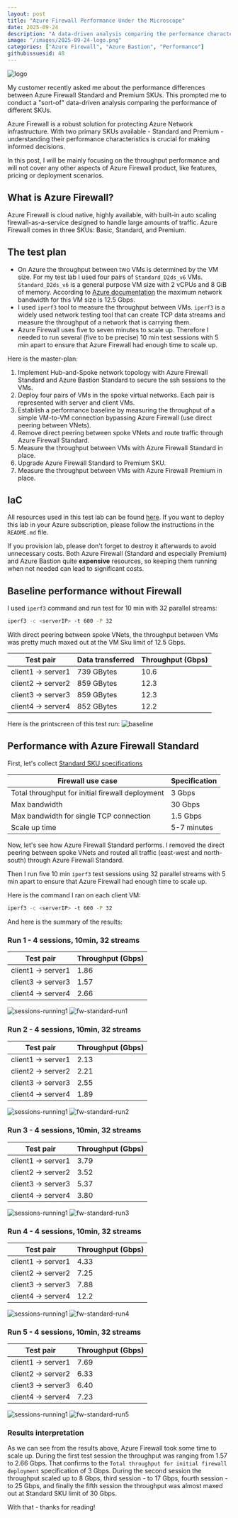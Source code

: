 ```yaml
---
layout: post
title: "Azure Firewall Performance Under the Microscope"
date: 2025-09-24
description: "A data-driven analysis comparing the performance characteristics of Azure Firewall Standard and Premium SKUs."
image: "/images/2025-09-24-logo.png"
categories: ["Azure Firewall", "Azure Bastion", "Performance"]
githubissuesid: 48
---
```


![logo](/images/2025-09-24-logo.png)

My customer recently asked me about the performance differences between Azure Firewall Standard and Premium SKUs. This prompted me to conduct a "sort-of" data-driven analysis comparing the performance of different SKUs.

Azure Firewall is a robust solution for protecting Azure Network infrastructure. With two primary SKUs available - Standard and Premium - understanding their performance characteristics is crucial for making informed decisions. 

In this post, I will be mainly focusing on the throughput performance and will not cover any other aspects of Azure Firewall product, like features, pricing or deployment scenarios.

## What is Azure Firewall?

Azure Firewall is cloud native, highly available, with built-in auto scaling firewall-as-a-service designed to handle large amounts of traffic. 
Azure Firewall comes in three SKUs: Basic, Standard, and Premium.

## The test plan

- On Azure the throughput between two VMs is determined by the VM size. For my test lab I used four pairs of `Standard_D2ds_v6` VMs. `Standard_D2ds_v6` is a general purpose VM size with 2 vCPUs and 8 GiB of memory. According to [Azure documentation](https://learn.microsoft.com/en-us/azure/virtual-machines/sizes/general-purpose/ddsv6-series?tabs=sizenetwork) the maximum network bandwidth for this VM size is 12.5 Gbps.
- I used `iperf3` tool to measure the throughput between VMs. `iperf3` is a widely used network testing tool that can create TCP data streams and measure the throughput of a network that is carrying them.
- Azure Firewall uses five to seven minutes to scale up. Therefore I needed to run several (five to be precise) 10 min test sessions with 5 min apart to ensure that Azure Firewall had enough time to scale up.

Here is the master-plan:

1. Implement Hub-and-Spoke network topology with Azure Firewall Standard and Azure Bastion Standard to secure the ssh sessions to the VMs.
2. Deploy four pairs of VMs in the spoke virtual networks. Each pair is represented with server and client VMs. 
3. Establish a performance baseline by measuring the throughput of a simple VM-to-VM connection bypassing Azure Firewall (use direct peering between VNets).
4. Remove direct peering between spoke VNets and route traffic through Azure Firewall Standard. 
5. Measure the throughput between VMs with Azure Firewall Standard in place. 
6. Upgrade Azure Firewall Standard to Premium SKU.
7. Measure the throughput between VMs with Azure Firewall Premium in place.

## IaC

All resources used in this test lab can be found [here](https://github.com/evgenyb/azfw-perf).
If you want to deploy this lab in your Azure subscription, please follow the instructions in the `README.md` file.

If you provision lab, please don't forget to destroy it afterwards to avoid unnecessary costs.
Both Azure Firewall (Standard and especially Premium) and Azure Bastion quite **expensive** resources, so keeping them running when not needed can lead to significant costs.

## Baseline performance without Firewall

I used `iperf3` command and run test for 10 min with 32 parallel streams:

```bash
iperf3 -c <serverIP> -t 600 -P 32
```

With direct peering between spoke VNets, the throughput between VMs was pretty much maxed out at the VM Sku limit of 12.5 Gbps.

| Test pair | Data transferred | Throughput (Gbps) |
|-----------|------------------|------------------|
| client1 -> server1 | 739 GBytes | 10.6 |
| client2 -> server2 | 859 GBytes | 12.3 |
| client3 -> server3 | 859 GBytes | 12.3 |
| client4 -> server4 | 852 GBytes | 12.2 |

Here is the printscreen of this test run:
![baseline](/images/2025-09-24-baseline.png)


## Performance with Azure Firewall Standard

First, let's collect [Standard SKU specifications](https://learn.microsoft.com/en-us/azure/firewall/firewall-performance#performance-data)

| Firewall use case | Specification |
|---------|------------------|
| Total throughput for initial firewall deployment | 3 Gbps |
| Max bandwidth | 30 Gbps |
| Max bandwidth for single TCP connection | 1.5 Gbps |
| Scale up time | 5-7 minutes |

Now, let's see how Azure Firewall Standard performs.
I removed the direct peering between spoke VNets and routed all traffic (east-west and north-south) through Azure Firewall Standard.

Then I run five 10 min `iperf3` test sessions using 32 parallel streams with 5 min apart to ensure that Azure Firewall had enough time to scale up. 

Here is the command I ran on each client VM:

```bash
iperf3 -c <serverIP> -t 600 -P 32
```

And here is the summary of the results:

### Run 1 - 4 sessions, 10min, 32 streams 

| Test pair | Throughput (Gbps) |
|-----------|------------------|
| client1 -> server1 | 1.86 |
| client3 -> server3 | 1.57 |
| client4 -> server4 | 2.66 |

![sessions-running1](/images/2025-09-24-fw-standardsessions-running1.png)
![fw-standard-run1](/images/2025-09-24-fw-standard-run1.png)

### Run 2 - 4 sessions, 10min, 32 streams

| Test pair | Throughput (Gbps) |
|-----------|------------------|
| client1 -> server1 | 2.13 |
| client2 -> server2 | 2.21 |
| client3 -> server3 | 2.55 |
| client4 -> server4 | 1.89 |

![sessions-running1](/images/2025-09-24-fw-standardsessions-running2.png)
![fw-standard-run2](/images/2025-09-24-fw-standard-run2.png)

### Run 3 - 4 sessions, 10min, 32 streams

| Test pair | Throughput (Gbps) |
|-----------|------------------|
| client1 -> server1 | 3.79 |
| client2 -> server2 | 3.52 |
| client3 -> server3 | 5.37 |
| client4 -> server4 | 3.80 |

![sessions-running1](/images/2025-09-24-fw-standardsessions-running3.png)
![fw-standard-run3](/images/2025-09-24-fw-standard-run3.png)

### Run 4 - 4 sessions, 10min, 32 streams

| Test pair | Throughput (Gbps) |
|-----------|------------------|
| client1 -> server1 | 4.33 |
| client2 -> server2 | 7.25 |
| client3 -> server3 | 7.88 |
| client4 -> server4 | 12.2 |

![sessions-running1](/images/2025-09-24-fw-standardsessions-running4.png)
![fw-standard-run4](/images/2025-09-24-fw-standard-run4.png)

### Run 5 - 4 sessions, 10min, 32 streams

| Test pair | Throughput (Gbps) |
|-----------|------------------|
| client1 -> server1 | 7.69 |
| client2 -> server2 | 6.33 |
| client3 -> server3 | 6.40 |
| client4 -> server4 | 7.23 |

![sessions-running1](/images/2025-09-24-fw-standardsessions-running5.png)
![fw-standard-run5](/images/2025-09-24-fw-standard-run5.png)

### Results interpretation

As we can see from the results above, Azure Firewall took some time to scale up. During the first test session the throughput was ranging from 1.57 to 2.66 Gbps. That confirms to the `Total throughput for initial firewall deployment` specification of 3 Gbps.
During the second session the throughput scaled up to 8 Gbps, third session - to 17 Gbps, fourth session - to 25 Gbps, and finally the fifth session the throughput was almost maxed out at Standard SKU limit of 30 Gbps.


With that - thanks for reading!

